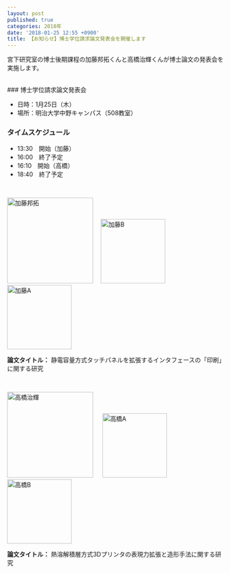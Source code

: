```yaml
---
layout: post
published: true
categories: 2018年
date: '2018-01-25 12:55 +0900'
title: 【お知らせ】博士学位請求論文発表会を開催します
---
```

宮下研究室の博士後期課程の加藤邦拓くんと高橋治輝くんが博士論文の発表会を実施します。
　　
<!-- ちょっとした文章 -->

<br />
### 博士学位請求論文発表会

- 日時：1月25日（木）
- 場所：明治大学中野キャンパス（508教室）
　　  
### タイムスケジュール

- 13:30　開始（加藤）
- 16:00　終了予定
- 16:10　開始（高橋）
- 18:40　終了予定
 
<br />

<img src="https://lh3.googleusercontent.com/5IkTw9vphqaxb_NXuWfnJlXc9S7lKhaxsaNx28AzSeqMTWsPKeLieLocf29Rb7bGnzvUo5Pfq0R-zACPxIuJUW6-EAoj_dCrPzB_nQ4Sk9v76TQmu7lAX5xWhRHef2IWqhOmQQGa_KfmMZ-NTgAVXK7Oi2MBkBHmYYHtXZE88X7t-zH_hp75pSMo77k7HhJj4P6jBo7ujehNceQHuUzHQSic7YZWUfavpCI35acYWlMXaD7zLzLj6Y4mMG6tIuWFZ-lVZF8j7FXNyN4vAPNf41fWzhbdrDkqkyXOBaXB-CQTdCJvEol7KT95TFtU8jyQglZVNIPRipI7upEOE6-CCbW43RnNzbKvpDcgK7YpSd2v0MpjPf-S-oSo6vOdEwmqwjfzsOuUZ8OZO-GigziDDBzBQiVayRHGQ3JWyBMHUTfSdtKVXdvj8R32ZRCh_m1WR0A9YZrSCZauRNovmPiS5N9RW3EY9jTje6y6rgxA-x6CPvhVdrKNFOBputr1C9WdfkxHIX7GLAmmeoje3FYS4vS190QuW-ef7u1teXMvj8ismsgCaI0X4yZPwqnAzM8WK9fjdfYxOjDUPSV2pG4zXHQu9-5n1IJnoetxWsnM1AZG7EQw4I7Tcg=s200" alt="加藤邦拓" width="200" /> 　<img src="https://lh3.googleusercontent.com/cwRpNNl_YhipRVHUyJRRYgZLzIid2FTmtcSTnTMHBMyKOM2Ucd15pj2I7cZGW8HpnGWDtLyeC8FmJUaTc7x2nbX7dkE1TOuSFq5inXsdmPMpFaXRB3gEXYPqDUA6DiL4FwWpFpsY4qOqtGq-CT3_dpuM5GhRVs0DCLPEUj-FAljQd96hMUJU_wM65bEAk7jxqKoG9hq5Gl2hDQMlZb1PUSDt29aARCWg5T75bB8wzTh4a3DxSF4UqBE1Wh-w9Ylu_QKAg-kH45MPUlHS01-9xMOR5S5_C4W7XbvcQTZ1lge3Gq64bD_6_ypQS8BuVG3mSR2QZzzb377QHM_IW3ytMcpcZZwo-i1p6iaCtK4UJ-SBvPwfV3BBqPgmeQUyOUTq0TMpK3yP2TmFOvLt5C2QBuwOfEubZ_Ho_0i6w1exiOPwA1Mt670lJ_HESb1EDOqivxvyQY9niRNtkXpZypy-6SG3Afn2tDCiUF0Z1bPp5jF51VVFS1OMdAeNNppJ7tblgj_X4E3c07M5p-GBkpB7MHmNEdAVLRVb0r9VaSy7D4fhBiDgnjYtvPA3Mo0HGCrugD5LPoQUVF1fkW39J2qhKh_yy230g4uqlZFEtc-Ccsn7JKSFB6sui9mQ7Kfict1puDSD8RATtd0FChSu8FWu8oCz58Wr4132Yg=s150" alt="加藤B" style="width:150px;" /><img src="https://lh3.googleusercontent.com/kymJxF5JjY9OkfaL9uUasbGcK7yo2dsbzFoCFGa_4Q6gq4sNJZY2azc_3S1RsEtXu22VCF-MvHB_zvrX_EdWpNgVlvS59AcFfHopYTVC9KxPN29YlKDewuCmhbMwiXo3aUd0mSG_-OtMQ5_BOM_Q3tT3sr9QAu5MgYdW_C2utCRq7xWsYCIa8eT-IsYqzAPwRIZiJAdi1X_b716RyFiCHeHoxbN4S99HlZibk9PiIs_zUiqaPgwyf22RW9TfERkDxRU3sL7gS8sWwS-fz-1wPUpNcG4lnPCYcFqjyLxlJU72j3S8HJIJtKeARfSL51DrkV2GRwq2x6iP4HTHL1hvLBUQrAnAa6B7Jp6ckQMIg-GBFlqky5my5Fjb0AmyHnpGYQzGkOWWcFOyc2YgnB_CpuqJSQj1k8Uw2T0MANT8Wajr9RH9mh0BCqVxxHsrPxjxiLozYWPzSs9_FQtGQr60dlHMJKzw-02Fu4iM1hWIwFtyebNqwYMJ7zyG3ovLmchK7Ocw5FGxGXaZ6G-fqfY4doV0LMAcTVg_BxitGvUIGPHLzooEE6AYUj11bz_Lu8-Iw5TYk-JbEi5JIWAzYOI9wE3nHJ0CDry3WIU_U1iDidUB5zRBr7xz8TRoSQKjeZSwTc3bAiq82j_RYeBUpXVvC11U2g1UjKNwLA=s150" alt="加藤A" style="width:150px;" />

**論文タイトル：** 静電容量方式タッチパネルを拡張するインタフェースの「印刷」に関する研究

<br />
  
<img src="https://lh3.googleusercontent.com/ZFWDZ55kZEFAsXTyU9mG945Qdz_9bWAgMQLOPOULvTJ48c3uKceFkjbBc999GZNO8ypdU_ECXZwxvxGQPorIL9BJsa-XMOTH5YDEusbmPR_KxGUJcgUVQsyAXhRW3Uj6pmMcaacl47-e1FTvKpqvNNFCHla4gBsyiGEizCPCJsZDG1aUHRpbp7aelffe81lfLhsTSdC4ZcJFRFf0nWuelAPqkP6kWwT_fCfiCsMgkidu7XQKVo2y0HP15jlmnmJ7W4YrxyHBu3JxaZXZkCJqLpThWphvCuRKoy1Eml7a9XEiFwJgELmgwv4ZJI77eO-l6HCdvZvI-9LS88TwNCSm2aa6PFXf9GBUXu3F4bCqh3PAqHeyRtnXGbXYF-Kt2Fi8aLe9smAeKi_HT2Hn08trtkRJD6vyNM7e-GmwnXfSTq5fRwL7kmOeZFbWmRPcq4WtHabcDnF557DxatbtPsIBdok6QuyTx4zRI9uMgaj5C6UG-JYM741ojHK5WiAkfL8TdWdvImV-kRU6bD7RhRERpknKaowy3JGyOssKV-Crx3Pq0wRtV2LQ-z56mTcbY0PysGxG-tF5TewkNDrZ11Fob9Cm_Tm3IaeEFpDmLTGP3o0Y-Arq10Ljtg=s200" alt="高橋治輝" width="200" /> 　 <img src="https://lh3.googleusercontent.com/_LxeviRUaiK-WXX8YVUm6WpaEgclJFXIoavQk1TByo1fM-8bt0Fw2FCloeyOO6dC_erCknl71T5UbVWA_x6bbtJSMDYbje_A6cNrbypM1vtOvk0LlaKobFAeryKYZcRGYNXxaRyWOdyRbX4oLaqTMK1C5FbtIo_VWBefpQJbIX1FEavVKti1mKFGEvTsY8UixKppGKj1awL7eG0L0QGsqWf5xFEQ-_9twEUIVT7uE2TqYnhRQsROvucWz3LgzKH7dOQACVyJxUxTghvXCK_zCeKfJV7vMp2XyeDxf7gk2ZjvOxjI6FGQDVX4fjYhtmnhz4SfNikqsu2gL6Cuxh1CDMfVgeCJnRw1ZofTdSfbHxzuNojiba_hCq29rg6R4un69S9dVNpfujfRieMJjVbD6t7pcVMbe0J4bsbQnam2Y6gOaXdgHXddxwL2DS5jtC0ShNHZb9TZJEAFwDWp3mZW65yQCUmZQZ4heOge44PtKHkh1A8N7F91Ji82GhKeWJ_2a36RsbRVDBQrbYDig-_egpp-BQMGh8NWIlwuDWnJ0E7DsmNS5qcdxwpNKi3bOQqm9vCTFYRy9-z2wEhvLlw8-4ZSUCFUfY97ugZYEsyuLCDRNtaFLGMesZaqDMXVnMEVnm5yjlr0_kwz7CWG0fpyafjM3z96tIQEww=s150" alt="高橋A" style="width:150px;" /><img src="https://lh3.googleusercontent.com/kweXRecwHKUpI7tUbSIyiRFoegkRFHVFiqaE5z22N1rcFxWVWGqAo8bJ8ULRvotb5QG3MUhD9wGa0Lm0qWofgSfoWC3kdQRve6LBF6iCWFgtgxQjspCBxJhexrpU6qUCOw-wg6ztUyBudQcxbk_0vwSK89e7paOeKtXALJARkO4D3QgTryE1jyL070bujC79D2hajzFGJz4x_tYfArbY-Cxt9jzrk9OqtxLNcumL5RVcd7FOU4hT2HQ1omsMrPrgXO1zjPtDCWI9kuHqwtvv25L8wxQpXk4O7y2GF7Dv3lHJqIXYqzQWQnEJMK-FXJrBZ1GFJcY53meM-VOdZlukrLpk5SZyeTJX_987F0FtVOjtEI1XeziDF5C0fSV9TaKsWGSZ6EA0YSHlGrq1kUcVDbNlD57j3QE8YbKVNCwAoS7oJxKQeQR7tv2qN_deFbeN7JltSqP4Fv-1HN3kAh-u5Ju9G-iE1Gni6v_RbWSnFUFOs9HSALfiNrgwlE4ZwPoX9zY9qMDVL2ko6CL3VkAYL02xzfbAU-RgL4fyujqdvbgcxCZDwE_vhlyBO3ufGa21pSyuOERCdmu7HTAReK6lj1q4a4q1VEFZiImmSuwetLf-ggYrlmyIWSzzEK_OjnYNlvNJX4skpbnD0AgWNTuFtUZBJ0_rAcYpJQ=s150" alt="高橋B" style="width:150px;" />


**論文タイトル：** 熱溶解積層方式3Dプリンタの表現力拡張と造形手法に関する研究
